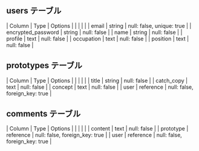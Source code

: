 ## users テーブル

| Column             | Type    | Options       |
|                    |         |               |
| email              | string  | null: false, unique: true |
| encrypted_password | string  | null: false |
| name               | string  | null: false |
| profile            | text    | null: false |
| occupation         | text    | null: false |
| position           | text    | null: false |


## prototypes テーブル

| Column             | Type         | Options       |
|                    |              |               |
| title              | string       | null: false |
| catch_copy         | text         | null: false |
| concept            | text         | null: false |
| user               | reference    | null: false, foreign_key: true |


## comments テーブル

| Column             | Type         | Options       |
|                    |              |               |
| content            | text         | null: false |
| prototype          | reference    | null: false, foreign_key: true |
| user               | reference    | null: false, foreign_key: true |


